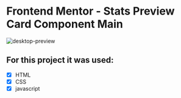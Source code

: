 # Frontend Mentor - Stats Preview Card Component Main

![desktop-preview](https://res.cloudinary.com/dz209s6jk/image/upload/v1618491772/Challenges/t26y9p3veejvbc9biv3f.jpg)

## For this project it was used:
 - [X] HTML
 - [X] CSS
 - [X] javascript